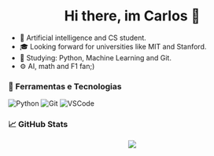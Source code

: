 <h1 align="center">Hi there, im Carlos 👋</h1>

- 🔭 Artificial intelligence and CS student.
- 🎓 Looking forward for universities like MIT and Stanford.
- 🌱 Studying: Python, Machine Learning and Git.
- ⚙️ AI, math and F1 fan;)

### 🧰 Ferramentas e Tecnologias
![Python](https://img.shields.io/badge/-Python-333333?style=flat&logo=python)
![Git](https://img.shields.io/badge/-Git-333333?style=flat&logo=git)
![VSCode](https://img.shields.io/badge/-VSCode-333333?style=flat&logo=visualstudiocode)

### 📈 GitHub Stats
<p align="center">
  <img src="https://github-readme-stats.vercel.app/api?username=carloszambenedetti&show_icons=true&theme=tokyonight" />
</p>
